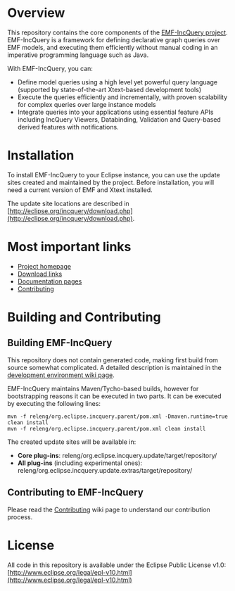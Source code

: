 # Overview

This repository contains the core components of the [EMF-IncQuery project](http://eclipse.org/incquery).  EMF-IncQuery is a framework for defining declarative graph queries over EMF models, and executing them efficiently without manual coding in an imperative programming language such as Java.

With EMF-IncQuery, you can:

* Define model queries using a high level yet powerful query language (supported by state-of-the-art Xtext-based development tools)
* Execute the queries efficiently and incrementally, with proven scalability for complex queries over large instance models
* Integrate queries into your applications using essential feature APIs including IncQuery Viewers, Databinding, Validation and Query-based derived features with notifications.

# Installation
To install EMF-IncQuery to your Eclipse instance, you can use the update sites created and maintained by the project. Before installation, you will need a current version of EMF and Xtext installed.

The update site locations are described in [http://eclipse.org/incquery/download.php](http://eclipse.org/incquery/download.php).

# Most important links

 * [Project homepage](http://eclipse.org/incquery)
 * [Download links](http://http://eclipse.org/incquery/download.php)
 * [Documentation pages](http://wiki.eclipse.org/EMFIncQuery)
 * [Contributing](http://wiki.eclipse.org/EMFIncQuery/DeveloperDocumentation/Contributing)

# Building and Contributing

## Building EMF-IncQuery
This repository does not contain generated code, making first build from source somewhat complicated. A detailed description is maintained in the [development environment wiki page](http://wiki.eclipse.org/EMFIncQuery/DeveloperDocumentation/DevEnvironment).

EMF-IncQuery maintains Maven/Tycho-based builds, however for bootstrapping reasons it can be executed in two parts. It can be executed by executing the following lines:

    mvn -f releng/org.eclipse.incquery.parent/pom.xml -Dmaven.runtime=true clean install    
    mvn -f releng/org.eclipse.incquery.parent/pom.xml clean install
    
The created update sites will be available in:

  * **Core plug-ins**: releng/org.eclipse.incquery.update/target/repository/
  * **All plug-ins** (including experimental ones): releng/org.eclipse.incquery.update.extras/target/repository/

## Contributing to EMF-IncQuery

Please read the [Contributing](http://wiki.eclipse.org/EMFIncQuery/DeveloperDocumentation/Contributing) wiki page to understand our contribution process.

# License

All code in this repository is available under the Eclipse Public License v1.0: [http://www.eclipse.org/legal/epl-v10.html](http://www.eclipse.org/legal/epl-v10.html)